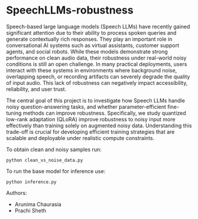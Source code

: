 # SpeechLLMs-robustness

Speech-based large language models (Speech LLMs) have recently gained significant attention due to their ability to process spoken queries and generate contextually rich responses. They play an important role in conversational AI systems such as virtual assistants, customer support agents, and social robots. While these models demonstrate strong performance on clean audio data, their robustness under real-world noisy conditions is still an open challenge. In many practical deployments, users interact with these systems in environments where background noise, overlapping speech, or recording artifacts can severely degrade the quality of input audio. This lack of robustness can negatively impact accessibility, reliability, and user trust. 

The central goal of this project is to investigate how Speech LLMs handle noisy question-answering tasks, and whether parameter-efficient fine-tuning methods can improve robustness. Specifically, we study quantized low-rank adaptation (QLoRA) improve robustness to noisy input more effectively than training solely on augmented noisy data. Understanding this trade-off is crucial for developing efficient training strategies that are scalable and deployable under realistic compute constraints.

To obtain clean and noisy samples run:

`python clean_vs_noise_data.py`

To run the base model for inference use:

`python inference.py`

Authors:
- Arunima Chaurasia
- Prachi Sheth
